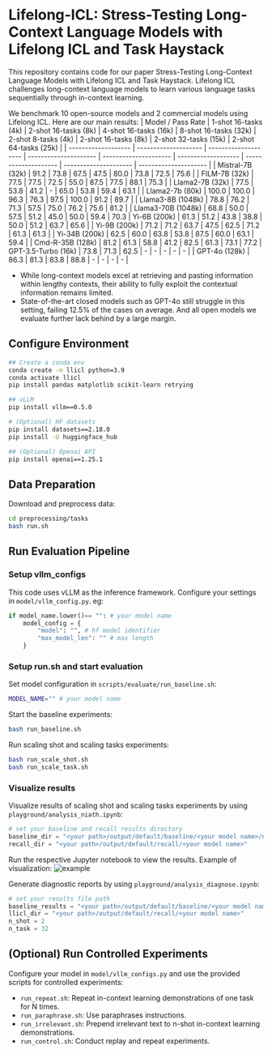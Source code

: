 # Lifelong-ICL: Stress-Testing Long-Context Language Models with Lifelong ICL and Task Haystack


This repository contains code for our paper Stress-Testing Long-Context Language Models with Lifelong ICL and Task Haystack. Lifelong ICL challenges long-context language models to learn various language tasks sequentially through in-context learning.

 We benchmark 10 open-source models and 2 commercial models using Lifelong ICL. Here are our main results:
| Model  / Pass Rate             | 1-shot 16-tasks (4k) | 2-shot 16-tasks (8k) | 4-shot 16-tasks (16k) | 8-shot 16-tasks (32k) | 2-shot 8-tasks (4k) | 2-shot 16-tasks (8k) | 2-shot 32-tasks (15k) | 2-shot 64-tasks (25k) |
| ------------------- | -------------------- | -------------------- | --------------------- | --------------------- | ------------------- | -------------------- | --------------------- | --------------------- |
| Mistral-7B (32k)    | 91.2                 | 73.8                 | 67.5                  | 47.5                  | 80.0                | 73.8                 | 72.5                  | 75.6                  |
| FILM-7B (32k)       | 77.5                 | 77.5                 | 72.5                  | 55.0                  | 87.5                | 77.5                 | 88.1                  | 75.3                  |
| Llama2-7B (32k)     | 77.5                 | 53.8                 | 41.2                  | -                     | 65.0                | 53.8                 | 59.4                  | 63.1                  |
| Llama2-7b (80k)     | 100.0                | 100.0                | 96.3                  | 76.3                  | 97.5                | 100.0                | 91.2                  | 89.7                  |
| Llama3-8B (1048k)   | 78.8                 | 76.2                 | 71.3                  | 57.5                  | 75.0                | 76.2                 | 75.6                  | 81.2                  |
| Llama3-70B (1048k) | 68.8                  | 50.0                 | 57.5                  | 51.2                  | 45.0                | 50.0                 | 59.4                  | 70.3 
| Yi-6B (200k)        | 61.3                 | 51.2                 | 43.8                  | 38.8                  | 50.0                | 51.2                 | 63.7                  | 65.6                  |
| Yi-9B (200k)        | 71.2                 | 71.2                 | 63.7                  | 47.5                  | 62.5                | 71.2                 | 61.3                  | 61.3                  |
| Yi-34B (200k)       | 62.5                 | 60.0                 | 63.8                  | 53.8                  | 87.5                | 60.0                 | 63.1                  | 59.4                  |
| Cmd-R-35B (128k)    | 81.2                 | 61.3                 | 58.8                  | 41.2                  | 82.5                | 61.3                 | 73.1                  | 77.2
| GPT-3.5-Turbo (16k) | 73.8                 | 71.3                 | 62.5                  | -                     | -                   | -                    | -                     | -                     |
| GPT-4o (128k)       | 86.3                 | 81.3                 | 83.8                  | 88.8                  | -                   | -                    | -                     | -                     |
- While long-context models excel at retrieving and pasting information within lengthy contexts, their ability to fully exploit the contextual information remains limited. 
- State-of-the-art closed models such as GPT-4o still struggle in this setting, failing 12.5% of the cases on average. And all open models we evaluate further lack behind by a large margin.

## Configure Environment

```bash
## Create a conda env
conda create -n llicl python=3.9
conda activate llicl
pip install pandas matplotlib scikit-learn retrying

## vLLM
pip install vllm==0.5.0

# (Optional) HF datasets
pip install datasets==2.18.0
pip install -U huggingface_hub

## (Optional) Openai API
pip install openai==1.25.1
```

## Data Preparation
Download and preprocess data:
```bash
cd preprocessing/tasks
bash run.sh
```
## Run Evaluation Pipeline
### Setup vllm_configs
This code uses vLLM as the inference framework. Configure your settings in `model/vllm_config.py`. eg:
```python
if model_name.lower()== "": # your model name
    model_config = {
        "model": "", # hf model identifier
        "max_model_len": "" # max length
    }
```
### Setup run.sh and start evaluation
Set model configuration in `scripts/evaluate/run_baseline.sh`:
```bash
MODEL_NAME="" # your model name
```
Start the baseline experiments:
```bash
bash run_baseline.sh
```
Run scaling shot and scaling tasks experiments:
```bash
bash run_scale_shot.sh
bash run_scale_task.sh
```

### Visualize results
Visualize results of scaling shot and scaling tasks experiments by using `playground/analysis_niath.ipynb`:
```python
# set your baseline and recall results directory
baseline_dir = "<your path>/output/default/baseline/<your model name>/ntask_nshot"
recall_dir = "<your path>/output/default/recall/<your model name>"
```
Run the respective Jupyter notebook to view the results. Example of visualization:
![example](https://github.com/cherry979988/Lifelong-ICL/assets/77602921/a37e9bd9-b65f-408d-a33f-5204b4f2e6b9)


Generate diagnostic reports by using `playground/analysis_diagnose.ipynb`:
```python
# set your results file path
baseline_results = "<your path>/output/default/baseline/<your model name>/ntask_nshot/results.csv" 
llicl_dir = "<your path>/output/default/recall/<your model name>"
n_shot = 2
n_task = 32
```

## (Optional) Run Controlled Experiments
Configure your model in `model/vllm_configs.py` and use the provided scripts for controlled experiments:
- `run_repeat.sh`: Repeat in-context learning demonstrations of one task for N times.
- `run_paraphrase.sh`: Use paraphrases instructions.
- `run_irrelevant.sh`: Prepend irrelevant text to n-shot in-context learning demonstrations.
- `run_control.sh`: Conduct replay and repeat experiments.
